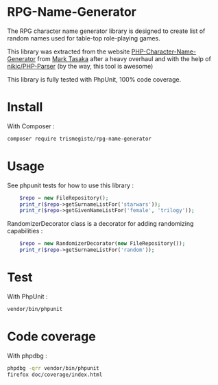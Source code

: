 # RPG-Name-Generator
The RPG character name generator library is designed to create list of random names used for table-top role-playing games.

This library was extracted from the website [PHP-Character-Name-Generator](https://github.com/mark-tasaka/PHP-Character-Name-Generator) 
from [Mark Tasaka](https://github.com/mark-tasaka) after a heavy overhaul and with the help of 
[nikic/PHP-Parser](https://github.com/nikic/PHP-Parser) 
(by the way, this tool is awesome)

This library is fully tested with PhpUnit, 100% code coverage.

# Install
With Composer :
```bash
composer require trismegiste/rpg-name-generator
```

# Usage
See phpunit tests for how to use this library :
```php
    $repo = new FileRepository();
    print_r($repo->getSurnameListFor('starwars'));
    print_r($repo->getGivenNameListFor('female', 'trilogy'));
```

RandomizerDecorator class is a decorator for adding randomizing capabilities :

```php
    $repo = new RandomizerDecorator(new FileRepository());
    print_r($repo->getSurnameListFor('random'));

```

# Test
With PhpUnit :
```bash
vendor/bin/phpunit
```

# Code coverage
With phpdbg :
```bash
phpdbg -qrr vendor/bin/phpunit
firefox doc/coverage/index.html
``` 

